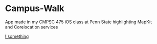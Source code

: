 # Campus-Walk
App made in my CMPSC 475 iOS class at Penn State highlighting MapKit and Corelocation services

[! something](https://github.com/Julp04/Campus-Walk/blob/master/campuswalk0.png)
